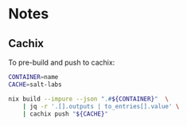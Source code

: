 # Notes

## Cachix

To pre-build and push to cachix:

```bash
CONTAINER=name
CACHE=salt-labs

nix build --impure --json ".#${CONTAINER}"  \
    | jq -r '.[].outputs | to_entries[].value' \
    | cachix push "${CACHE}"
```

